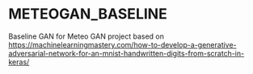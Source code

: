 # METEOGAN_BASELINE

Baseline GAN for Meteo GAN project based on https://machinelearningmastery.com/how-to-develop-a-generative-adversarial-network-for-an-mnist-handwritten-digits-from-scratch-in-keras/